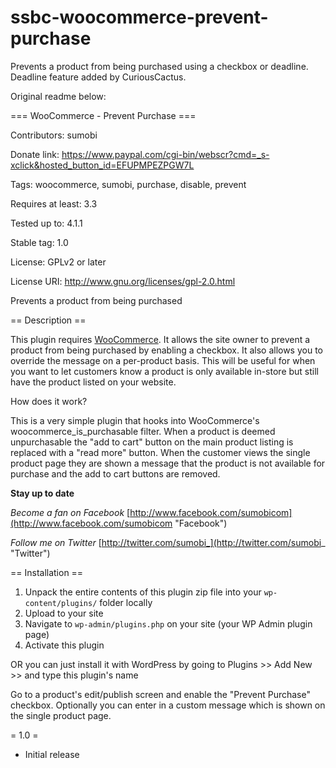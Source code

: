 # ssbc-woocommerce-prevent-purchase

Prevents a product from being purchased using a checkbox or deadline. Deadline feature added by CuriousCactus.

Original readme below:

=== WooCommerce - Prevent Purchase ===

Contributors: sumobi

Donate link: https://www.paypal.com/cgi-bin/webscr?cmd=_s-xclick&hosted_button_id=EFUPMPEZPGW7L

Tags: woocommerce, sumobi, purchase, disable, prevent

Requires at least: 3.3

Tested up to: 4.1.1

Stable tag: 1.0

License: GPLv2 or later

License URI: http://www.gnu.org/licenses/gpl-2.0.html

Prevents a product from being purchased

== Description ==

This plugin requires [WooCommerce](https://wordpress.org/plugins/woocommerce/ "WooCommerce"). It allows the site owner to prevent a product from being purchased by enabling a checkbox. It also allows you to override the message on a per-product basis. This will be useful for when you want to let customers know a product is only available in-store but still have the product listed on your website.

How does it work?

This is a very simple plugin that hooks into WooCommerce's woocommerce_is_purchasable filter. When a product is deemed unpurchasable the "add to cart" button on the main product listing is replaced with a "read more" button. When the customer views the single product page they are shown a message that the product is not available for purchase and the add to cart buttons are removed.

**Stay up to date**

*Become a fan on Facebook* 
[http://www.facebook.com/sumobicom](http://www.facebook.com/sumobicom "Facebook")

*Follow me on Twitter* 
[http://twitter.com/sumobi_](http://twitter.com/sumobi_ "Twitter")

== Installation ==

1. Unpack the entire contents of this plugin zip file into your `wp-content/plugins/` folder locally
1. Upload to your site
1. Navigate to `wp-admin/plugins.php` on your site (your WP Admin plugin page)
1. Activate this plugin

OR you can just install it with WordPress by going to Plugins >> Add New >> and type this plugin's name

Go to a product's edit/publish screen and enable the "Prevent Purchase" checkbox. Optionally you can enter in a custom message which is shown on the single product page.

= 1.0 =
* Initial release
